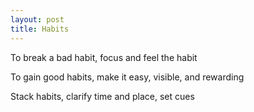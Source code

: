 ```yaml
---
layout: post
title: Habits
---
```



To break a bad habit, focus and feel the habit 

To gain good habits, make it easy, visible, and rewarding 

Stack habits, clarify time and place, set cues 
